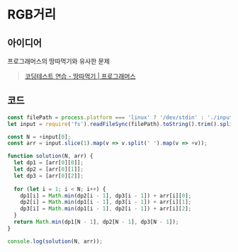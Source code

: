 # RGB거리

## 아이디어

프로그래머스의 땅따먹기와 유사한 문제
> [코딩테스트 연습 - 땅따먹기 | 프로그래머스](https://programmers.co.kr/learn/courses/30/lessons/12913)

## 코드

```js
const filePath = process.platform === 'linux' ? '/dev/stdin' : './input.txt';
let input = require('fs').readFileSync(filePath).toString().trim().split('\n');

const N = +input[0];
const arr = input.slice(1).map(v => v.split(' ').map(v => +v));

function solution(N, arr) {
  let dp1 = [arr[0][0]];
  let dp2 = [arr[0][1]];
  let dp3 = [arr[0][2]];
  
  for (let i = 1; i < N; i++) {
    dp1[i] = Math.min(dp2[i - 1], dp3[i - 1]) + arr[i][0];
    dp2[i] = Math.min(dp1[i - 1], dp3[i - 1]) + arr[i][1];
    dp3[i] = Math.min(dp1[i - 1], dp2[i - 1]) + arr[i][2];
  }
  return Math.min(dp1[N - 1], dp2[N - 1], dp3[N - 1]);
}

console.log(solution(N, arr));

```

